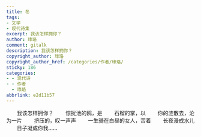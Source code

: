 ```yaml
---
title: 冬
tags:
- 文学
- 现代诗集
excerpt: 我该怎样拥你？
author: 琭珞
comment: gitalk
description: 我该怎样拥你？
copyright_author: 琭珞
copyright_author_href: /categories/作者/琭珞/
sticky: 186
categories:
- - 现代诗
- - 作者
  - 琭珞
abbrlink: e2d11b57
---
```


&emsp;&emsp;我该怎样拥你？
&emsp;&emsp;惊扰池的鸥，是
&emsp;&emsp;石榴的掌，以
&emsp;&emsp;你的涟散去，沦为一片
&emsp;&emsp;挤压的，叹一声声
&emsp;&emsp;一生骑在白昼的女人，苦着
&emsp;&emsp;长夜漫成水儿
&emsp;&emsp;日子凝成你我……